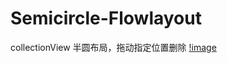 # Semicircle-Flowlayout
collectionView 半圆布局，拖动指定位置删除
[!image](https://github.com/U7426/Semicircle-Flowlayout/blob/master/Images/demo.gif)

